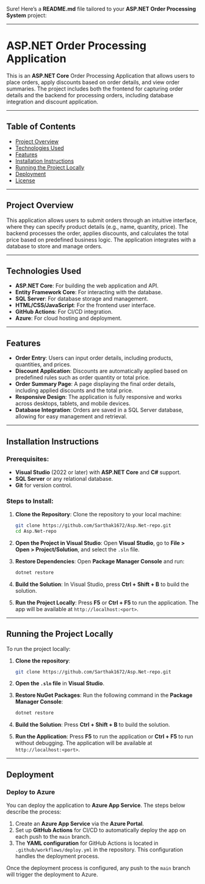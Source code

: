 Sure! Here’s a **README.md** file tailored to your **ASP.NET Order Processing System** project:

---

# **ASP.NET Order Processing Application**

This is an **ASP.NET Core** Order Processing Application that allows users to place orders, apply discounts based on order details, and view order summaries. The project includes both the frontend for capturing order details and the backend for processing orders, including database integration and discount application.

---

## **Table of Contents**
- [Project Overview](#project-overview)
- [Technologies Used](#technologies-used)
- [Features](#features)
- [Installation Instructions](#installation-instructions)
- [Running the Project Locally](#running-the-project-locally)
- [Deployment](#deployment)
- [License](#license)

---

## **Project Overview**

This application allows users to submit orders through an intuitive interface, where they can specify product details (e.g., name, quantity, price). The backend processes the order, applies discounts, and calculates the total price based on predefined business logic. The application integrates with a database to store and manage orders.

---

## **Technologies Used**

- **ASP.NET Core**: For building the web application and API.
- **Entity Framework Core**: For interacting with the database.
- **SQL Server**: For database storage and management.
- **HTML/CSS/JavaScript**: For the frontend user interface.
- **GitHub Actions**: For CI/CD integration.
- **Azure**: For cloud hosting and deployment.

---

## **Features**

- **Order Entry**: Users can input order details, including products, quantities, and prices.
- **Discount Application**: Discounts are automatically applied based on predefined rules such as order quantity or total price.
- **Order Summary Page**: A page displaying the final order details, including applied discounts and the total price.
- **Responsive Design**: The application is fully responsive and works across desktops, tablets, and mobile devices.
- **Database Integration**: Orders are saved in a SQL Server database, allowing for easy management and retrieval.

---

## **Installation Instructions**

### Prerequisites:
- **Visual Studio** (2022 or later) with **ASP.NET Core** and **C#** support.
- **SQL Server** or any relational database.
- **Git** for version control.

### Steps to Install:
1. **Clone the Repository**:
   Clone the repository to your local machine:
   ```bash
   git clone https://github.com/Sarthak1672/Asp.Net-repo.git
   cd Asp.Net-repo
   ```

2. **Open the Project in Visual Studio**:
   Open **Visual Studio**, go to **File > Open > Project/Solution**, and select the `.sln` file.

3. **Restore Dependencies**:
   Open **Package Manager Console** and run:
   ```bash
   dotnet restore
   ```

4. **Build the Solution**:
   In Visual Studio, press **Ctrl + Shift + B** to build the solution.

5. **Run the Project Locally**:
   Press **F5** or **Ctrl + F5** to run the application. The app will be available at `http://localhost:<port>`.

---

## **Running the Project Locally**

To run the project locally:

1. **Clone the repository**:
   ```bash
   git clone https://github.com/Sarthak1672/Asp.Net-repo.git
   ```

2. **Open the `.sln` file** in **Visual Studio**.

3. **Restore NuGet Packages**:
   Run the following command in the **Package Manager Console**:
   ```bash
   dotnet restore
   ```

4. **Build the Solution**:
   Press **Ctrl + Shift + B** to build the solution.

5. **Run the Application**:
   Press **F5** to run the application or **Ctrl + F5** to run without debugging. The application will be available at `http://localhost:<port>`.

---

## **Deployment**

### **Deploy to Azure**
You can deploy the application to **Azure App Service**. The steps below describe the process:

1. Create an **Azure App Service** via the **Azure Portal**.
2. Set up **GitHub Actions** for CI/CD to automatically deploy the app on each push to the `main` branch.
3. The **YAML configuration** for GitHub Actions is located in `.github/workflows/deploy.yml` in the repository. This configuration handles the deployment process.
   
Once the deployment process is configured, any push to the `main` branch will trigger the deployment to Azure.

